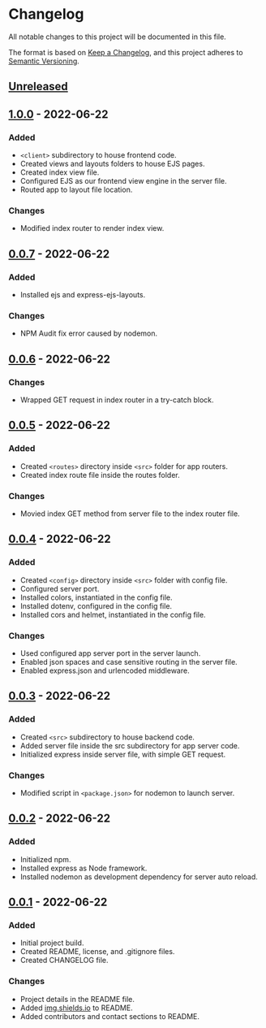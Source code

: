 # Changelog

All notable changes to this project will be documented in this file.

The format is based on [Keep a Changelog](https://keepachangelog.com/en/1.0.0/),
and this project adheres to [Semantic Versioning](https://semver.org/spec/v2.0.0.html).

## [Unreleased]

## [1.0.0] - 2022-06-22

### Added

- `<client>` subdirectory to house frontend code.
- Created views and layouts folders to house EJS pages.
- Created index view file.
- Configured EJS as our frontend view engine in the server file.
- Routed app to layout file location.

### Changes

- Modified index router to render index view.

## [0.0.7] - 2022-06-22

### Added

- Installed ejs and express-ejs-layouts.

### Changes

- NPM Audit fix error caused by nodemon.

## [0.0.6] - 2022-06-22

### Changes

- Wrapped GET request in index router in a try-catch block.

## [0.0.5] - 2022-06-22

### Added

- Created `<routes>` directory inside `<src>` folder for app routers.
- Created index route file inside the routes folder.

### Changes

- Movied index GET method from server file to the index router file.

## [0.0.4] - 2022-06-22

### Added

- Created `<config>` directory inside `<src>` folder with config file.
- Configured server port.
- Installed colors, instantiated in the config file.
- Installed dotenv, configured in the config file.
- Installed cors and helmet, instantiated in the config file.

### Changes

- Used configured app server port in the server launch.
- Enabled json spaces and case sensitive routing in the server file.
- Enabled express.json and urlencoded middleware.

## [0.0.3] - 2022-06-22

### Added

- Created `<src>` subdirectory to house backend code.
- Added server file inside the src subdirectory for app server code.
- Initialized express inside server file, with simple GET request.

### Changes

- Modified script in `<package.json>` for nodemon to launch server.

## [0.0.2] - 2022-06-22

### Added

- Initialized npm.
- Installed express as Node framework.
- Installed nodemon as development dependency for server auto reload.

## [0.0.1] - 2022-06-22

### Added

- Initial project build.
- Created README, license, and .gitignore files.
- Created CHANGELOG file.

### Changes

- Project details in the README file.
- Added [img.shields.io](img.shields.io) to README.
- Added contributors and contact sections to README.

[Unreleased]: https://github.com/ogre2/portfolio-app/compare/v1.0.0...HEAD
[1.0.0]: https://github.com/ogre2/portfolio-app/releases/tag/v1.0.0
[0.0.7]: https://github.com/ogre2/portfolio-app/releases/tag/v0.0.7
[0.0.6]: https://github.com/ogre2/portfolio-app/releases/tag/v0.0.6
[0.0.5]: https://github.com/ogre2/portfolio-app/releases/tag/v0.0.5
[0.0.4]: https://github.com/ogre2/portfolio-app/releases/tag/v0.0.4
[0.0.3]: https://github.com/ogre2/portfolio-app/releases/tag/v0.0.3
[0.0.2]: https://github.com/ogre2/portfolio-app/releases/tag/v0.0.2
[0.0.1]: https://github.com/ogre2/portfolio-app/releases/tag/v0.0.1
